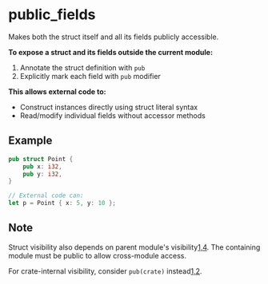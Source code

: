 # public_fields
Makes both the struct itself and all its fields publicly accessible.

**To expose a struct and its fields outside the current module:**
1. Annotate the struct definition with `pub`
2. Explicitly mark each field with `pub` modifier

**This allows external code to:**
- Construct instances directly using struct literal syntax
- Read/modify individual fields without accessor methods

## Example
 ```rust
 pub struct Point {
     pub x: i32,
     pub y: i32, 
}

// External code can:
let p = Point { x: 5, y: 10 };
 ```

## Note
Struct visibility also depends on parent module's visibility[1,4](@ref). 
The containing module must be public to allow cross-module access.

For crate-internal visibility, consider `pub(crate)` instead[1,2](@ref).
